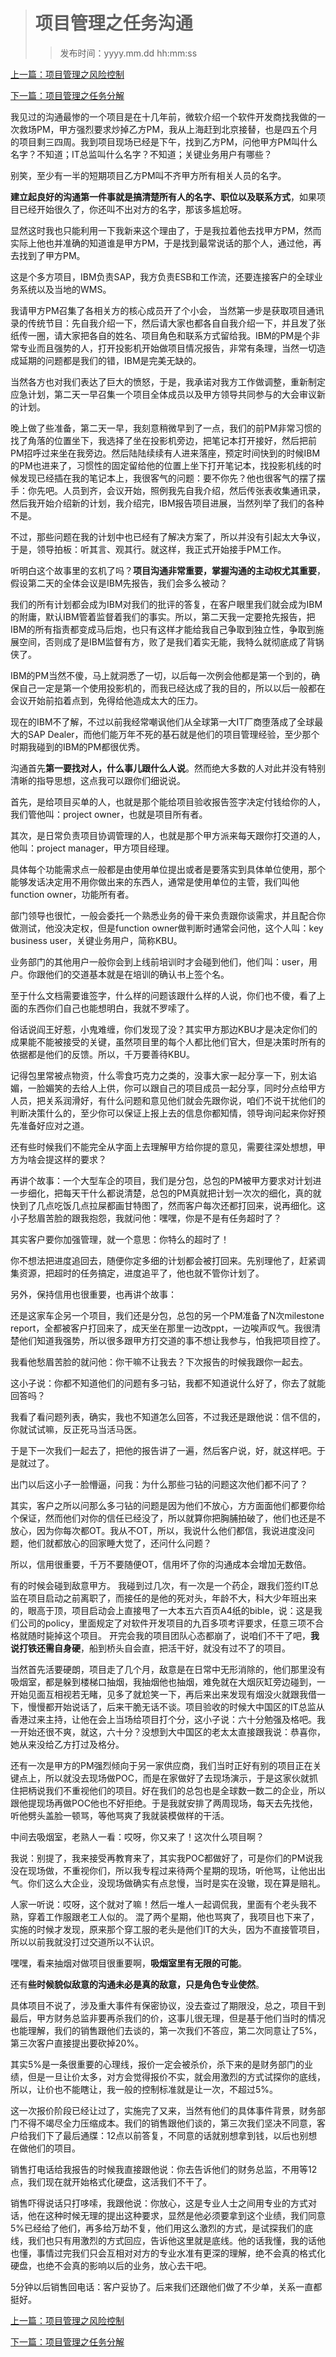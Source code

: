 ># 项目管理之任务沟通
>
>>发布时间：yyyy.mm.dd hh:mm:ss

[上一篇：项目管理之风险控制](https://t.zsxq.com/yjYvnqV)

[下一篇：项目管理之任务分解](https://t.zsxq.com/zjUJQbQ)

我见过的沟通最惨的一个项目是在十几年前，微软介绍一个软件开发商找我做的一次救场PM，甲方强烈要求炒掉乙方PM，我从上海赶到北京接替，也是四五个月的项目剩三四周。我到项目现场已经是下午，找到乙方PM，问他甲方PM叫什么名字？不知道；IT总监叫什么名字？不知道；关键业务用户有哪些？ 

别笑，至少有一半的短期项目乙方PM叫不齐甲方所有相关人员的名字。 

**建立起良好的沟通第一件事就是搞清楚所有人的名字、职位以及联系方式**，如果项目已经开始很久了，你还叫不出对方的名字，那该多尴尬呀。 

显然这时我也只能利用一下我新来这个理由了，于是我拉着他去找甲方PM，然而实际上他也并准确的知道谁是甲方PM，于是找到最常说话的那个人，通过他，再去找到了甲方PM。 

这是个多方项目，IBM负责SAP，我方负责ESB和工作流，还要连接客户的全球业务系统以及当地的WMS。

我请甲方PM召集了各相关方的核心成员开了个小会， 当然第一步是获取项目通讯录的传统节目：先自我介绍一下，然后请大家也都各自自我介绍一下，并且发了张纸传一圈，请大家把各自的姓名、项目角色和联系方式留给我。IBM的PM是个非常专业而且强势的人，打开投影机开始做项目情况报告，非常有条理，当然一切造成延期的问题都是我们的错，IBM是完美无缺的。

当然各方也对我们表达了巨大的愤怒，于是，我承诺对我方工作做调整，重新制定应急计划，第二天一早召集一个项目全体成员以及甲方领导共同参与的大会审议新的计划。 

晚上做了些准备，第二天一早，我刻意稍微早到了一点，我们的前PM非常习惯的找了角落的位置坐下，我选择了坐在投影机旁边，把笔记本打开接好，然后把前PM招呼过来坐在我旁边。然后陆陆续续有人进来落座，预定时间快到的时候IBM的PM也进来了，习惯性的固定留给他的位置上坐下打开笔记本，找投影机线的时候发现已经插在我的笔记本上，我很客气的问题：要不你先？他也很客气的摆了摆手：你先吧。人员到齐，会议开始，照例我先自我介绍，然后传张表收集通讯录，然后我开始介绍新的计划，我介绍完，IBM报告项目进展，当然列举了我们的各种不是。 

不过，那些问题在我的计划中也已经有了解决方案了，所以并没有引起太大争议，于是，领导拍板：听其言、观其行。就这样，我正式开始接手PM工作。 

听明白这个故事里的玄机了吗？**项目沟通非常重要，掌握沟通的主动权尤其重要**，假设第二天的全体会议是IBM先报告，我们会多么被动？

我们的所有计划都会成为IBM对我们的批评的答复，在客户眼里我们就会成为IBM的附庸，默认IBM管着监督着我们的事实。所以，第二天我一定要抢先报告，把IBM的所有指责都变成马后炮，也只有这样才能给我自己争取到独立性，争取到施展空间，否则成了是IBM监督有方，败了是我们着实无能，我特么就彻底成了背锅侠了。 

IBM的PM当然不傻，马上就洞悉了一切，以后每一次例会他都是第一个到的，确保自己一定是第一个使用投影机的，而我已经达成了我的目的，所以以后一般都在会议开始前掐着点到，免得给他造成太大的压力。 

现在的IBM不了解，不过以前我经常嘲讽他们从全球第一大IT厂商堕落成了全球最大的SAP Dealer，而他们能万年不死的基石就是他们的项目管理经验，至少那个时期我碰到的IBM的PM都很优秀。 

沟通首先**第一要找对人，什么事儿跟什么人说**。然而绝大多数的人对此并没有特别清晰的指导思想，这点我可以跟你们细说说。 

首先，是给项目买单的人，也就是那个能给项目验收报告签字决定付钱给你的人，我们管他叫：project owner，也就是项目所有者。 

其次，是日常负责项目协调管理的人，也就是那个甲方派来每天跟你打交道的人，他叫：project manager，甲方项目经理。 

具体每个功能需求点一般都是由使用单位提出或者是要落实到具体单位使用，那个能够发话决定用不用你做出来的东西人，通常是使用单位的主管，我们叫他function owner，功能所有者。 

部门领导也很忙，一般会委托一个熟悉业务的骨干来负责跟你谈需求，并且配合你做测试，他没决定权，但是function owner做判断时通常会问他，这个人叫：key business user，关键业务用户，简称KBU。 

业务部门的其他用户一般你会到上线前培训时才会碰到他们，他们叫：user，用户。你跟他们的交道基本就是在培训的确认书上签个名。 

至于什么文档需要谁签字，什么样的问题该跟什么样的人说，你们也不傻，看了上面的东西你们自己也能想明白，我就不罗嗦了。 

俗话说阎王好惹，小鬼难缠，你们发现了没？其实甲方那边KBU才是决定你们的成果能不能被接受的关键，虽然项目里的每个人都比他们官大，但是决策时所有的依据都是他们的反馈。所以，千万要善待KBU。

记得包里常被点物资，什么零食巧克力之类的，没事大家一起分享一下，别太谄媚，一脸媚笑的去给人上供，你可以跟自己的项目成员一起分享，同时分点给甲方人员，把关系润滑好，有什么问题和意见他们就会先跟你说，咱们不说干扰他们的判断决策什么的，至少你可以保证上报上去的信息你都知情，领导询问起来你好预先准备好应对之道。 

还有些时候我们不能完全从字面上去理解甲方给你提的意见，需要往深处想想，甲方为啥会提这样的要求？ 

再讲个故事：一个大型车企的项目，我们是分包，总包的PM被甲方要求对计划进一步细化，把每天干什么都说清楚，总包的PM真就把计划一次次的细化，真的就快到了几点吃饭几点拉屎都画甘特图了，然而客户每次还都打回来，说再细化。这小子愁眉苦脸的跟我抱怨，我就问他：嘿嘿，你是不是有任务超时了？ 

其实客户要你加强管理，就一个意思：你特么的超时了！ 

你不想法把进度追回去，随便你定多细的计划都会被打回来。先别理他了，赶紧调集资源，把超时的任务搞定，进度追平了，他也就不管你计划了。 

另外，保持信用也很重要，也再讲个故事： 

还是这家车企另一个项目，我们还是分包，总包的另一个PM准备了N次milestone report，全都被客户打回来了，成天坐在那里一边改ppt，一边唉声叹气。我很清楚他们知道我强势，所以很多跟甲方打交道的事不想让我参与，怕我把项目控了。 

我看他愁眉苦脸的就问他：你干嘛不让我去？下次报告的时候我跟你一起去。 

这小子说：你都不知道他们的问题有多刁钻，我都不知道说什么好了，你去了就能回答吗？ 

我看了看问题列表，确实，我也不知道怎么回答，不过我还是跟他说：信不信的，你就试试嘛，反正死马当活马医。 

于是下一次我们一起去了，把他的报告讲了一遍，然后客户说，好，就这样吧。于是就过了。 

出门以后这小子一脸懵逼，问我：为什么那些刁钻的问题这次他们都不问了？ 

其实，客户之所以问那么多刁钻的问题是因为他们不放心，方方面面他们都要你给个保证，然而他们对你的信任已经没了，所以就算你把胸脯拍破了，他们也还是不放心，因为你每次都OT。我从不OT，所以，我说什么他们都信，我说进度没问题，他们就都放心的回家睡大觉了，还问什么问题？ 

所以，信用很重要，千万不要随便OT，信用坏了你的沟通成本会增加无数倍。 

有的时候会碰到敌意甲方。 我碰到过几次，有一次是一个药企，跟我们签约IT总监在项目启动之前离职了，而接任的是他的死对头，年龄不大，科大少年班出来的，眼高于顶，项目启动会上直接甩了一大本五六百页A4纸的bible，说：这是我们公司的policy，里面规定了对软件开发项目的九百多项考评要求，任意三项不合格就随时毙掉这个项目。 开完会我的项目团队心态都崩了，说咱们不干了吧，**我说打铁还需自身硬**，船到桥头自会直，把活干好，就没有过不了的项目。 

当然首先活要硬朗，项目走了几个月，敌意是在日常中无形消除的，他们那里没有吸烟室，都是躲到楼梯口抽烟，我抽烟他也抽烟，难免就在大烟灰缸旁边碰到，一开始见面互相视若无睹，见多了就尬笑一下，再后来出来发现有烟没火就跟我借一下，慢慢都开始说话了，后来干脆无话不谈。项目验收的时候大中国区的IT总监从香港过来主持，让他在会上当场给项目打个分，这小子说：六十分勉强及格吧。我一开始还很不爽，就这，六十分？没想到大中国区的老太太直接跟我说：恭喜你，她从来没给乙方打过及格分。 

还有一次是甲方的PM强烈倾向于另一家供应商，我们当时正好有别的项目正在关键点上，所以就没去现场做POC，而是在家做好了去现场演示，于是这家伙就抓住把柄说我们不重视他们的项目。好在我们的总包也是全球数一数二的企业，所以跟他提现场再做POC他也不好拒绝。于是我就安排了两周现场，每天去先找他，听他劈头盖脸一顿骂，等他骂爽了我就装模做样的干活。 

中间去吸烟室，老熟人一看：哎呀，你又来了！这次什么项目啊？ 

我说：别提了，我来接受再教育来了，其实我POC都做好了，可是你们的PM说我没在现场做，不重视你们，所以我专程过来待两个星期的现场，听他骂，让他出出气。你们这么大企业，没现场做确实有点怠慢，当时是实在没辙，现在算是赔礼。 

人家一听说：哎呀，这个就对了嘛！然后一堆人一起调侃我，里面有个老头我不熟，穿着工作服跟老工人似的。 混了两个星期，他也骂爽了，我项目也下来了，实施的时候才发现，原来那个穿工服的老头是他们IT的大头，因为不直接管项目，所以以前我就没打过交道所以不认识。 

嘿嘿，看来抽烟对做项目很重要啊，**吸烟室里有无限的可能**。 

还有**些时候貌似敌意的沟通未必是真的敌意，只是角色专业使然**。 

具体项目不说了，涉及重大事件有保密协议，没去查过了期限没，总之，项目干到最后，甲方财务总监非要再杀我们的价，这事儿很无理，但是基于他们当时的情况也能理解，我们的销售跟他们去谈的，第一次我们不答应，第二次同意让了5%，第三次客户直接提出要砍掉20%。

 其实5%是一条很重要的心理线，报价一定会被杀价，杀下来的是财务部门的业绩，但是一旦让价太多，对方会觉得报价不实，就会用激烈的方式试探你的底线，所以，让价也不能瞎让，我一般的控制标准就是让一次，不超过5%。

这一次报价阶段已经让过了，实施完了又来，当然有他们的具体事件背景，财务部门不得不竭尽全力压缩成本。我们的销售跟他们谈的，第三次我们坚决不同意，客户给我们下了最后通牒：12点以前答复，不同意的话就别想拿到钱，以后也别想在做他们的项目。 

销售打电话给我报告的时候我直接跟他说：你去告诉他们的财务总监，不用等12点，我们现在就开始格式化硬盘，这活我们不干了。 

销售吓得说话只打哆嗦，我跟他说：你放心，这是专业人士之间用专业的方式对话，他在这种时候无理的提出这种要求，显然是他必须要拿到这个业绩，我们同意5%已经给了他们，再多给万劫不复，他们用这么激烈的方式，是试探我们的底线，我们也只有用激烈的方式回应，告诉他这里就是底线。他的话我懂，我的话他也懂，事情过完我们只会互相对对方的专业水准有更深的理解，绝不会真的格式化硬盘，也绝不会真的影响以后的业务，放心去干吧。 

5分钟以后销售回电话：客户妥协了。后来我们还跟他们做了不少单，关系一直都挺好。

[上一篇：项目管理之风险控制](https://t.zsxq.com/yjYvnqV)

[下一篇：项目管理之任务分解](https://t.zsxq.com/zjUJQbQ)


















​     











